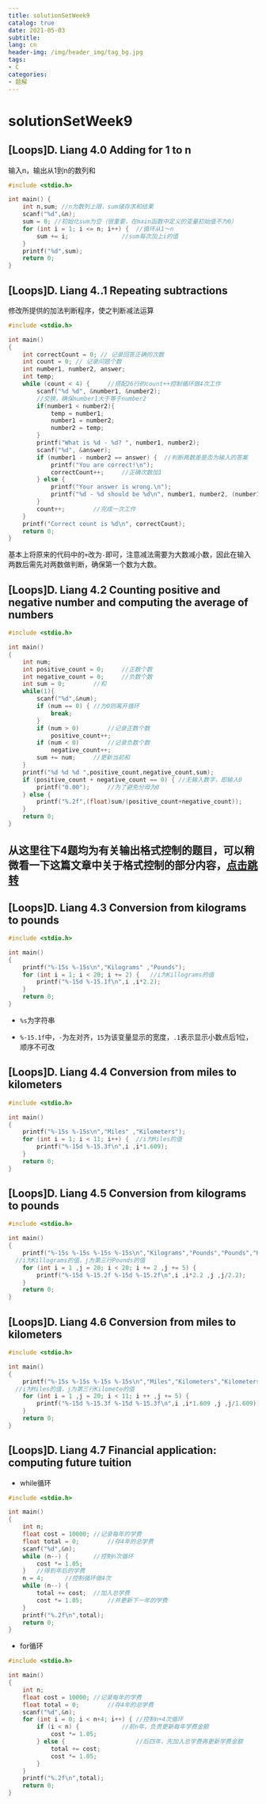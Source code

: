 ```yaml
---
title: solutionSetWeek9
catalog: true
date: 2021-05-03
subtitle:
lang: cn
header-img: /img/header_img/tag_bg.jpg
tags:
- C
categories:
- 题解
---
```


# solutionSetWeek9

## [Loops]D. Liang 4.0  Adding for 1 to n

输入n，输出从1到n的数列和

```c
#include <stdio.h>

int main() {
    int n,sum; //n为数列上限，sum储存求和结果
    scanf("%d",&n);		
    sum = 0; //初始化sum为空（很重要，在main函数中定义的变量初始值不为0）
    for (int i = 1; i <= n; i++) {	//循环从1～n
        sum += i;				//sum每次加上i的值
    }
    printf("%d",sum); 
    return 0;
}
```

## [Loops]D. Liang 4..1 Repeating subtractions

修改所提供的加法判断程序，使之判断减法运算

```c
#include <stdio.h>

int main()
{
    int correctCount = 0; // 记录回答正确的次数
    int count = 0; // 记录问题个数
    int number1, number2, answer;
    int temp;
    while (count < 4) {		//搭配26行的count++控制循环做4次工作
        scanf("%d %d", &number1, &number2);
      	//交换，确保number1大于等于number2
        if(number1 < number2){
            temp = number1;
            number1 = number2;
            number2 = temp;
        }
        printf("What is %d - %d? ", number1, number2);
        scanf("%d", &answer);
        if (number1 - number2 == answer) {	//判断两数差是否为输入的答案
            printf("You are correct!\n");
            correctCount++;		//正确次数加1
        } else {
            printf("Your answer is wrong.\n");
            printf("%d - %d should be %d\n", number1, number2, (number1 - number2));
        }
        count++;		//完成一次工作
    }
    printf("Correct count is %d\n", correctCount);
    return 0;
}
```

基本上将原来的代码中的`+`改为`-`即可，注意减法需要为大数减小数，因此在输入两数后需先对两数做判断，确保第一个数为大数。

## [Loops]D. Liang 4.2 Counting positive and negative number and computing the average of numbers

```c
#include <stdio.h>

int main()
{
    int num;
    int positive_count = 0;		//正数个数
    int negative_count = 0;		//负数个数
    int sum = 0;		//和
    while(1){
        scanf("%d",&num);
        if (num == 0) {	//为0则离开循环
            break;
        }
        if (num > 0)		//记录正数个数
            positive_count++;
        if (num < 0)		//记录负数个数
            negative_count++;
        sum += num;		//更新当前和
    }
    printf("%d %d %d ",positive_count,negative_count,sum);
    if (positive_count + negative_count == 0) {	//无输入数字，即输入0
        printf("0.00");		//为了避免分母为0
    } else {
        printf("%.2f",(float)sum/(positive_count+negative_count));
    }
    return 0;
}
```

## **从这里往下4题均为有关输出格式控制的题目，可以稍微看一下这篇文章中关于格式控制的部分内容，[点击跳转](http://c.biancheng.net/view/1793.html)**

## [Loops]D. Liang 4.3 Conversion from kilograms to pounds

```c
#include <stdio.h>

int main()
{
    printf("%-15s %-15s\n","Kilograms" ,"Pounds");
    for (int i = 1; i < 20; i += 2) {	//i为Killograms的值
        printf("%-15d %-15.1f\n",i ,i*2.2);
    }
    return 0;
}
```

- `%s`为字符串

- `%-15.1f`中，`-`为左对齐，`15`为该变量显示的宽度，`.1`表示显示小数点后1位，顺序不可改

## [Loops]D. Liang 4.4 Conversion from miles to kilometers

```c
#include <stdio.h>

int main()
{
    printf("%-15s %-15s\n","Miles" ,"Kilometers");
    for (int i = 1; i < 11; i++) {	//i为Miles的值
        printf("%-15d %-15.3f\n",i ,i*1.609);
    }
    return 0;
}
```

## [Loops]D. Liang 4.5 Conversion from kilograms to pounds

```c
#include <stdio.h>

int main()
{
    printf("%-15s %-15s %-15s %-15s\n","Kilograms","Pounds","Pounds","Kilograms");
  //i为Killograms的值，j为第三行Pounds的值
    for (int i = 1 ,j = 20; i < 20; i += 2 ,j += 5) {
        printf("%-15d %-15.2f %-15d %-15.2f\n",i ,i*2.2 ,j ,j/2.2);
    }
    return 0;
}
```

## [Loops]D. Liang 4.6 Conversion from miles to kilometers

```c
#include <stdio.h>

int main()
{
    printf("%-15s %-15s %-15s %-15s\n","Miles","Kilometers","Kilometers","Miles");
  //i为Miles的值，j为第三行Kilomete的值
    for (int i = 1 ,j = 20; i < 11; i ++ ,j += 5) {
        printf("%-15d %-15.3f %-15d %-15.3f\n",i ,i*1.609 ,j ,j/1.609);
    }
    return 0;
}
```

## [Loops]D. Liang 4.7 Financial application: computing future tuition

- while循环

```c
#include <stdio.h>

int main()
{
    int n;
    float cost = 10000;	//记录每年的学费
    float total = 0;		//存4年的总学费
    scanf("%d",&n);
    while (n--) {		//控制n次循环
        cost *= 1.05;
    }	//得到年后的学费
    n = 4;		//控制循环做4次
    while (n--) {
        total += cost;	//加入总学费
        cost *= 1.05;		//并更新下一年的学费
    }
    printf("%.2f\n",total);
    return 0;
}
```

- for循环

```c
#include <stdio.h>

int main()
{
    int n;
    float cost = 10000;	//记录每年的学费
    float total = 0;		//存4年的总学费
    scanf("%d",&n);
    for (int i = 0; i < n+4; i++) {	//控制n+4次循环
        if (i < n) {			//前n年，负责更新每年学费金额
            cost *= 1.05;
        } else {					//后四年，先加入总学费再更新学费金额
            total += cost;
            cost *= 1.05;
        }
    }
    printf("%.2f\n",total);
    return 0;
}
```



